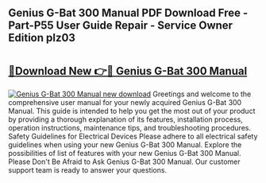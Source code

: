## Genius G-Bat 300 Manual PDF Download Free - Part-P55 User Guide Repair - Service Owner Edition pIz03

# <h2><a href="http://cf16126.oget.top/?id=Genius+G-Bat+300+Manual">🔗Download New 👉🔴 Genius G-Bat 300 Manual</a></h2>

[![Genius G-Bat 300 Manual new download](https://i.imgur.com/5g1atiW.png)](http://cf16126.oget.top/?id=Genius+G-Bat+300+Manual)
Greetings and welcome to the comprehensive user manual for your newly acquired Genius G-Bat 300 Manual. This guide is intended to help you get the most out of your product by providing a thorough explanation of its features, installation process, operation instructions, maintenance tips, and troubleshooting procedures. Safety Guidelines for Electrical Devices Please adhere to all electrical safety guidelines when using your new Genius G-Bat 300 Manual. Explore the possibilities of list of features with your new Genius G-Bat 300 Manual. Please Don't Be Afraid to Ask Genius G-Bat 300 Manual. Our customer support team is ready to answer your questions.
